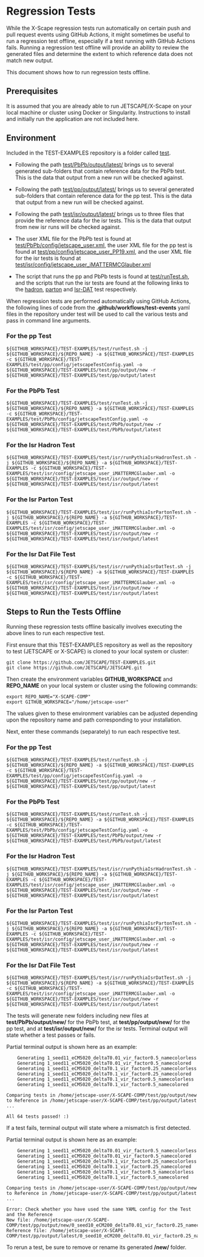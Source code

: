 # Regression Tests

While the X-Scape regression tests run automatically on certain push and pull request events using GitHub Actions, it might sometimes be useful to run a regression test offline, especially if a test running with GitHub Actions fails.  Running a regression test offline will provide an ability to review the generated files and determine the extent to which reference data does not match new output.

This document shows how to run regression tests offline.

## Prerequisites

It is assumed that you are already able to run JETSCAPE/X-Scape on your local machine or cluster using Docker or Singularity.  Instructions to install and initially run the application are not included here.

## Environment

Included in the TEST-EXAMPLES repository is a folder called [test](https://github.com/JETSCAPE/TEST-EXAMPLES/tree/main/test).

* Following the path [test/PbPb/output/latest/](https://github.com/JETSCAPE/TEST-EXAMPLES/tree/main/test/PbPb/output/latest) brings us to several generated sub-folders that contain reference data for the PbPb test.  This is the data that output from a new run will be checked against.

* Following the path [test/pp/output/latest/](https://github.com/JETSCAPE/TEST-EXAMPLES/tree/main/test/pp/output/latest) brings us to several generated sub-folders that contain reference data for the pp test.  This is the data that output from a new run will be checked against.

* Following the path [test/isr/output/latest/](https://github.com/JETSCAPE/TEST-EXAMPLES/tree/main/test/isr/output/latest) brings us to three files that provide the reference data for the isr tests.  This is the data that output from new isr runs will be checked against.

* The user XML file for the PbPb test is found at [test/PbPb/config/jetscape_user.xml](https://github.com/JETSCAPE/TEST-EXAMPLES/blob/main/test/PbPb/config/jetscape_user.xml), the user XML file for the pp test is found at [test/pp/config/jetscape_user_PP19.xml](https://github.com/JETSCAPE/TEST-EXAMPLES/blob/main/test/pp/config/jetscape_user_PP19.xml), and the user XML file for the isr tests is found at [test/isr/config/jetscape_user_iMATTERMCGlauber.xml](https://github.com/JETSCAPE/TEST-EXAMPLES/blob/main/test/isr/config/jetscape_user_iMATTERMCGlauber.xml)

* The script that runs the pp and PbPb tests is found at [test/runTest.sh](https://github.com/JETSCAPE/TEST-EXAMPLES/blob/main/test/runTest.sh), and the scripts that run the isr tests are found at the following links to the [hadron](https://github.com/JETSCAPE/TEST-EXAMPLES/blob/main/test/isr/runPythiaIsrHadronTest.sh), [parton](https://github.com/JETSCAPE/TEST-EXAMPLES/blob/main/test/isr/runPythiaIsrPartonTest.sh) and [Isr-DAT](https://github.com/JETSCAPE/TEST-EXAMPLES/blob/main/test/isr/runPythiaIsrDatTest.sh) test respectively.

When regression tests are performed automatically using GitHub Actions, the following lines of code from the **.github/workflows/test-events** yaml files in the repository under test will be used to call the various tests and pass in command line arguments.

### For the pp Test
```
${GITHUB_WORKSPACE}/TEST-EXAMPLES/test/runTest.sh -j ${GITHUB_WORKSPACE}/${REPO_NAME} -a ${GITHUB_WORKSPACE}/TEST-EXAMPLES -c ${GITHUB_WORKSPACE}/TEST-EXAMPLES/test/pp/config/jetscapeTestConfig.yaml -o ${GITHUB_WORKSPACE}/TEST-EXAMPLES/test/pp/output/new -r ${GITHUB_WORKSPACE}/TEST-EXAMPLES/test/pp/output/latest
```

### For the PbPb Test
```
${GITHUB_WORKSPACE}/TEST-EXAMPLES/test/runTest.sh -j ${GITHUB_WORKSPACE}/${REPO_NAME} -a ${GITHUB_WORKSPACE}/TEST-EXAMPLES -c ${GITHUB_WORKSPACE}/TEST-EXAMPLES/test/PbPb/config/jetscapeTestConfig.yaml -o ${GITHUB_WORKSPACE}/TEST-EXAMPLES/test/PbPb/output/new -r ${GITHUB_WORKSPACE}/TEST-EXAMPLES/test/PbPb/output/latest
```

### For the Isr Hadron Test
```
${GITHUB_WORKSPACE}/TEST-EXAMPLES/test/isr/runPythiaIsrHadronTest.sh -j ${GITHUB_WORKSPACE}/${REPO_NAME} -a ${GITHUB_WORKSPACE}/TEST-EXAMPLES -c ${GITHUB_WORKSPACE}/TEST-EXAMPLES/test/isr/config/jetscape_user_iMATTERMCGlauber.xml -o ${GITHUB_WORKSPACE}/TEST-EXAMPLES/test/isr/output/new -r ${GITHUB_WORKSPACE}/TEST-EXAMPLES/test/isr/output/latest
```

### For the Isr Parton Test
```
${GITHUB_WORKSPACE}/TEST-EXAMPLES/test/isr/runPythiaIsrPartonTest.sh -j ${GITHUB_WORKSPACE}/${REPO_NAME} -a ${GITHUB_WORKSPACE}/TEST-EXAMPLES -c ${GITHUB_WORKSPACE}/TEST-EXAMPLES/test/isr/config/jetscape_user_iMATTERMCGlauber.xml -o ${GITHUB_WORKSPACE}/TEST-EXAMPLES/test/isr/output/new -r ${GITHUB_WORKSPACE}/TEST-EXAMPLES/test/isr/output/latest
```

### For the Isr Dat File Test
```
${GITHUB_WORKSPACE}/TEST-EXAMPLES/test/isr/runPythiaIsrDatTest.sh -j ${GITHUB_WORKSPACE}/${REPO_NAME} -a ${GITHUB_WORKSPACE}/TEST-EXAMPLES -c ${GITHUB_WORKSPACE}/TEST-EXAMPLES/test/isr/config/jetscape_user_iMATTERMCGlauber.xml -o ${GITHUB_WORKSPACE}/TEST-EXAMPLES/test/isr/output/new -r ${GITHUB_WORKSPACE}/TEST-EXAMPLES/test/isr/output/latest
```
## Steps to Run the Tests Offline

Running these regression tests offline basically involves executing the above lines to run each respective test.

First ensure that this TEST-EXAMPLES repository as well as the repository to test (JETSCAPE or X-SCAPE) is cloned to your local system or cluster:

```
git clone https://github.com/JETSCAPE/TEST-EXAMPLES.git
git clone https://github.com/JETSCAPE/JETSCAPE.git
```

Then create the environment variables **GITHUB_WORKSPACE** and **REPO_NAME** on your local system or cluster using the following commands:

```
export REPO_NAME="X-SCAPE-COMP"
export GITHUB_WORKSPACE="/home/jetscape-user"   
```
The values given to these environment variables can be adjusted depending upon the repository name and path corresponding to your installation.

Next, enter these commands (separately) to run each respective test.

### For the pp Test
```
${GITHUB_WORKSPACE}/TEST-EXAMPLES/test/runTest.sh -j ${GITHUB_WORKSPACE}/${REPO_NAME} -a ${GITHUB_WORKSPACE}/TEST-EXAMPLES -c ${GITHUB_WORKSPACE}/TEST-EXAMPLES/test/pp/config/jetscapeTestConfig.yaml -o ${GITHUB_WORKSPACE}/TEST-EXAMPLES/test/pp/output/new -r ${GITHUB_WORKSPACE}/TEST-EXAMPLES/test/pp/output/latest
```

### For the PbPb Test
```
${GITHUB_WORKSPACE}/TEST-EXAMPLES/test/runTest.sh -j ${GITHUB_WORKSPACE}/${REPO_NAME} -a ${GITHUB_WORKSPACE}/TEST-EXAMPLES -c ${GITHUB_WORKSPACE}/TEST-EXAMPLES/test/PbPb/config/jetscapeTestConfig.yaml -o ${GITHUB_WORKSPACE}/TEST-EXAMPLES/test/PbPb/output/new -r ${GITHUB_WORKSPACE}/TEST-EXAMPLES/test/PbPb/output/latest
```

### For the Isr Hadron Test
```
${GITHUB_WORKSPACE}/TEST-EXAMPLES/test/isr/runPythiaIsrHadronTest.sh -j ${GITHUB_WORKSPACE}/${REPO_NAME} -a ${GITHUB_WORKSPACE}/TEST-EXAMPLES -c ${GITHUB_WORKSPACE}/TEST-EXAMPLES/test/isr/config/jetscape_user_iMATTERMCGlauber.xml -o ${GITHUB_WORKSPACE}/TEST-EXAMPLES/test/isr/output/new -r ${GITHUB_WORKSPACE}/TEST-EXAMPLES/test/isr/output/latest
```

### For the Isr Parton Test
```
${GITHUB_WORKSPACE}/TEST-EXAMPLES/test/isr/runPythiaIsrPartonTest.sh -j ${GITHUB_WORKSPACE}/${REPO_NAME} -a ${GITHUB_WORKSPACE}/TEST-EXAMPLES -c ${GITHUB_WORKSPACE}/TEST-EXAMPLES/test/isr/config/jetscape_user_iMATTERMCGlauber.xml -o ${GITHUB_WORKSPACE}/TEST-EXAMPLES/test/isr/output/new -r ${GITHUB_WORKSPACE}/TEST-EXAMPLES/test/isr/output/latest
```

### For the Isr Dat File Test
```
${GITHUB_WORKSPACE}/TEST-EXAMPLES/test/isr/runPythiaIsrDatTest.sh -j ${GITHUB_WORKSPACE}/${REPO_NAME} -a ${GITHUB_WORKSPACE}/TEST-EXAMPLES -c ${GITHUB_WORKSPACE}/TEST-EXAMPLES/test/isr/config/jetscape_user_iMATTERMCGlauber.xml -o ${GITHUB_WORKSPACE}/TEST-EXAMPLES/test/isr/output/new -r ${GITHUB_WORKSPACE}/TEST-EXAMPLES/test/isr/output/latest
```

The tests will generate new folders including new files at **test/PbPb/output/new/** for the PbPb test, at **test/pp/output/new/** for the pp test, and at **test/isr/output/new/** for the isr tests.  Terminal output will state whether a test passes or fails.

Partial terminal output is shown here as an example:
```
    Generating 1_seed11_eCM5020_deltaT0.01_vir_factor0.5_namecolorless
    Generating 1_seed11_eCM5020_deltaT0.01_vir_factor0.5_namecolored
    Generating 1_seed11_eCM5020_deltaT0.1_vir_factor0.25_namecolorless
    Generating 1_seed11_eCM5020_deltaT0.1_vir_factor0.25_namecolored
    Generating 1_seed11_eCM5020_deltaT0.1_vir_factor0.5_namecolorless
    Generating 1_seed11_eCM5020_deltaT0.1_vir_factor0.5_namecolored

Comparing tests in /home/jetscape-user/X-SCAPE-COMP/test/pp/output/new to Reference in /home/jetscape-user/X-SCAPE-COMP/test/pp/output/latest ...

All 64 tests passed! :)
```

If a test fails, terminal output will state where a mismatch is first detected.

Partial terminal output is shown here as an example:
```
    Generating 1_seed11_eCM5020_deltaT0.01_vir_factor0.5_namecolorless
    Generating 1_seed11_eCM5020_deltaT0.01_vir_factor0.5_namecolored
    Generating 1_seed11_eCM5020_deltaT0.1_vir_factor0.25_namecolorless
    Generating 1_seed11_eCM5020_deltaT0.1_vir_factor0.25_namecolored
    Generating 1_seed11_eCM5020_deltaT0.1_vir_factor0.5_namecolorless
    Generating 1_seed11_eCM5020_deltaT0.1_vir_factor0.5_namecolored

Comparing tests in /home/jetscape-user/X-SCAPE-COMP/test/pp/output/new to Reference in /home/jetscape-user/X-SCAPE-COMP/test/pp/output/latest ...

Error: Check whether you have used the same YAML config for the Test and the Reference
New file: /home/jetscape-user/X-SCAPE-COMP/test/pp/output/new/0_seed10_eCM200_deltaT0.01_vir_factor0.25_namecolored//test_out.hepmc
Reference file: /home/jetscape-user/X-SCAPE-COMP/test/pp/output/latest/0_seed10_eCM200_deltaT0.01_vir_factor0.25_namecolored/test_out.hepmc
```

To rerun a test, be sure to remove or rename its generated **/new/** folder.
